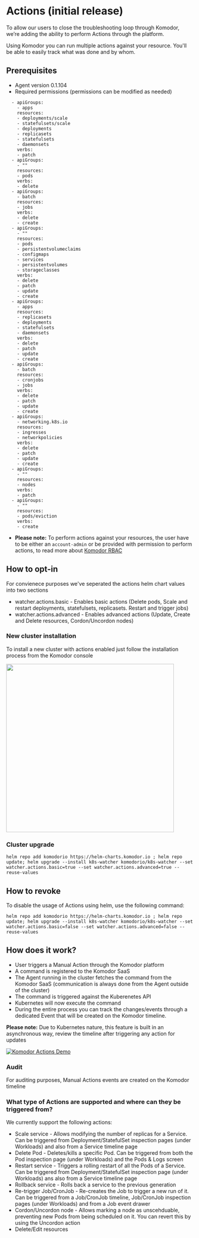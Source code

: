 # Actions (initial release) 

To allow our users to close the troubleshooting loop through Komodor, we’re adding the ability to perform Actions through the platform.

Using Komodor you can run multiple actions against your resource. You'll be able to easily track what was done and by whom.

## Prerequisites 
- Agent version 0.1.104
- Required permissions (permissions can be modified as needed)
```
  - apiGroups:
    - apps
    resources:
    - deployments/scale
    - statefulsets/scale
    - deployments
    - replicasets
    - statefulsets
    - daemonsets
    verbs:
    - patch
  - apiGroups:
    - ""
    resources:
    - pods
    verbs:
    - delete
  - apiGroups:
    - batch
    resources:
    - jobs
    verbs:
    - delete
    - create
  - apiGroups:
    - ""
    resources:
    - pods
    - persistentvolumeclaims
    - configmaps
    - services
    - persistentvolumes
    - storageclasses
    verbs:
    - delete
    - patch
    - update
    - create
  - apiGroups:
    - apps
    resources:
    - replicasets
    - deployments
    - statefulsets
    - daemonsets
    verbs:
    - delete
    - patch
    - update
    - create
  - apiGroups:
    - batch
    resources:
    - cronjobs
    - jobs
    verbs:
    - delete
    - patch
    - update
    - create
  - apiGroups:
    - networking.k8s.io
    resources:
    - ingresses
    - networkpolicies
    verbs:
    - delete
    - patch
    - update
    - create
  - apiGroups:
    - ""
    resources:
    - nodes
    verbs:
    - patch
  - apiGroups:
    - ""
    resources:
    - pods/eviction
    verbs:
    - create
```
- **Please note:** To perform actions against your resources, the user have to be either an `account-admin` or be provided with permission to perform actions, to read more about [Komodor RBAC](https://docs.komodor.com/Learn/RBAC.html)

## How to opt-in 
For convienece purposes we've seperated the actions helm chart values into two sections  
- watcher.actions.basic - Enables basic actions (Delete pods, Scale and restart deployments, statefulsets, replicasets. Restart and trigger jobs)  
- watcher.actions.advanced - Enables advanced actions (Update, Create and Delete resources, Cordon/Uncordon nodes)  

### New cluster installation
To install a new cluster with actions enabled just follow the installation process from the Komodor console

<img src="./img/install-cluster-with-actions.png" width="450">

### Cluster upgrade
```
helm repo add komodorio https://helm-charts.komodor.io ; helm repo update; helm upgrade --install k8s-watcher komodorio/k8s-watcher --set watcher.actions.basic=true --set watcher.actions.advanced=true --reuse-values
```

## How to revoke
To disable the usage of Actions using helm, use the following command:
```
helm repo add komodorio https://helm-charts.komodor.io ; helm repo update; helm upgrade --install k8s-watcher komodorio/k8s-watcher --set watcher.actions.basic=false --set watcher.actions.advanced=false --reuse-values
```

## How does it work?
- User triggers a Manual Action through the Komodor platform 
- A command is registered to the Komodor SaaS 
- The Agent running in the cluster fetches the command from the Komodor SaaS (communication is always done from the Agent outside of the cluster) 
- The command is triggered against the Kuberenetes API 
- Kubernetes will now execute the command
- During the entire process you can track the changes/events through a dedicated Event that will be created on the Komodor timeline.

**Please note:** Due to Kubernetes nature, this feature is built in an asynchronous way, review the timeline after triggering any action for updates

[![Komodor Actions Demo](https://cdn.loom.com/sessions/thumbnails/efa85af0f07c40618f39f4320d9396c2-1658845511349-with-play.gif)](https://www.loom.com/share/efa85af0f07c40618f39f4320d9396c2 "Komodor Actions Demo") 

### Audit
For auditing purposes, Manual Actions events are created on the Komodor timeline

### What type of Actions are supported and where can they be triggered from?
We currently support the following actions:
- Scale service - Allows modifying the number of replicas for a Service. Can be triggered from Deployment/StatefulSet inspection pages (under Workloads) and also from a Service timeline page  
- Delete Pod - Deletes/kills a specific Pod. Can be triggered from both the Pod inspection page (under Workloads) and the Pods & Logs screen  
- Restart service - Triggers a rolling restart of all the Pods of a Service. Can be triggered from Deployment/StatefulSet inspection page (under Workloads) ans also from a Service timeline page  
- Rollback service - Rolls back a service to the previous generation  
- Re-trigger Job/CronJob - Re-creates the Job to trigger a new run of it. Can be triggered from a Job/CronJob timeline, Job/CronJob inspection pages (under Workloads) and from a Job event drawer  
- Cordon/Uncordon node - Allows marking a node as unscehduable, preventing new Pods from being scheduled on it. You can revert this by using the Uncordon action  
- Delete/Edit resources  
